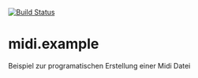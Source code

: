 [![Build Status](https://travis-ci.org/FunThomas424242/midi.example.svg?branch=master)](https://travis-ci.org/FunThomas424242/midi.example)

# midi.example
Beispiel zur programatischen Erstellung einer Midi Datei
